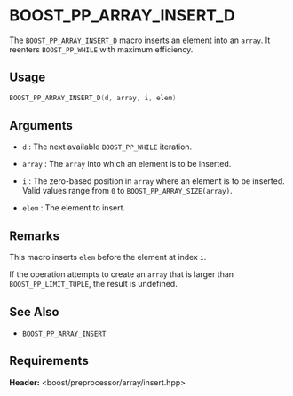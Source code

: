 # BOOST_PP_ARRAY_INSERT_D

The `BOOST_PP_ARRAY_INSERT_D` macro inserts an element into an `array`.
It reenters `BOOST_PP_WHILE` with maximum efficiency.

## Usage

```cpp
BOOST_PP_ARRAY_INSERT_D(d, array, i, elem)
```

## Arguments

- `d` :
	The next available `BOOST_PP_WHILE` iteration.

- `array` :
	The `array` into which an element is to be inserted.

- `i` :
	The zero-based position in `array` where an element is to be inserted.
	Valid values range from `0` to `BOOST_PP_ARRAY_SIZE(array)`.

- `elem` :
	The element to insert.

## Remarks

This macro inserts `elem` before the element at index `i`.

If the operation attempts to create an `array` that is larger than `BOOST_PP_LIMIT_TUPLE`, the result is undefined.

## See Also

- [`BOOST_PP_ARRAY_INSERT`](array_insert.md)

## Requirements

**Header:** &lt;boost/preprocessor/array/insert.hpp&gt;

